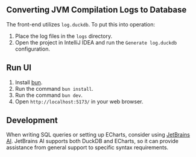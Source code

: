 ## Converting JVM Compilation Logs to Database
The front-end utilizes `log.duckdb`. To put this into operation:
1. Place the log files in the `logs` directory.
2. Open the project in IntelliJ IDEA and run the `Generate log.duckdb` configuration.

## Run UI
1. Install [bun](https://bun.sh/docs/installation#installing).
2. Run the command `bun install`.
3. Run the command `bun dev`.
4. Open `http://localhost:5173/` in your web browser.

## Development
When writing SQL queries or setting up ECharts, consider using [JetBrains AI](https://www.jetbrains.com/ai/).
JetBrains AI supports both DuckDB and ECharts, so it can provide assistance from general support to specific syntax requirements.